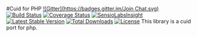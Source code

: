 #Cuid for PHP [![Gitter](https://badges.gitter.im/Join Chat.svg)](https://gitter.im/endyjasmi/cuid?utm_source=badge&utm_medium=badge&utm_campaign=pr-badge&utm_content=badge)
[![Build Status](https://travis-ci.org/endyjasmi/cuid.svg?branch=master)](https://travis-ci.org/endyjasmi/cuid) [![Coverage Status](https://coveralls.io/repos/endyjasmi/cuid/badge.png?branch=master)](https://coveralls.io/r/endyjasmi/cuid?branch=master) [![SensioLabsInsight](https://insight.sensiolabs.com/projects/49dcc316-3f00-4573-a1c1-91dedffa1829/mini.png)](https://insight.sensiolabs.com/projects/49dcc316-3f00-4573-a1c1-91dedffa1829) [![Latest Stable Version](https://poser.pugx.org/endyjasmi/cuid/v/stable.svg)](https://packagist.org/packages/endyjasmi/cuid) [![Total Downloads](https://poser.pugx.org/endyjasmi/cuid/downloads.svg)](https://packagist.org/packages/endyjasmi/cuid) [![License](https://poser.pugx.org/endyjasmi/cuid/license.svg)](https://packagist.org/packages/endyjasmi/cuid)
This library is a cuid port for php.
